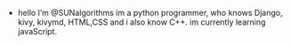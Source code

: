 - hello I’m @SUNalgorithms
im a python programmer, who knows Django, kivy, kivymd, HTML,CSS and i also know C++.
im currently learning javaScript.

<!---
SUNalgorithms/SUNalgorithms is a ✨ special ✨ repository because its `README.md` (this file) appears on your GitHub profile.
You can click the Preview link to take a look at your changes.
--->
